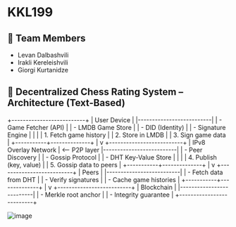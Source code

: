 # KKL199

## 👥 Team Members

- Levan Dalbashvili  
- Irakli Kereleishvili  
- Giorgi Kurtanidze  

## 🧠 Decentralized Chess Rating System – Architecture (Text-Based)

+--------------------------+
|      User Device         |
|--------------------------|
| - Game Fetcher (API)     |
| - LMDB Game Store        |
| - DID (Identity)         |
| - Signature Engine       |
|                          |
| 1. Fetch game history    |
| 2. Store in LMDB         |
| 3. Sign game data        |
+-----------+--------------+
            |
            v
+--------------------------+
|   IPv8 Overlay Network   |   <-- P2P layer
|--------------------------|
| - Peer Discovery         |
| - Gossip Protocol        |
| - DHT Key-Value Store    |
|                          |
| 4. Publish (key, value)  |
| 5. Gossip data to peers  |
+-----------+--------------+
            |
            v
+--------------------------+
|        Peers             |
|--------------------------|
| - Fetch data from DHT    |
| - Verify signatures      |
| - Cache game histories   |
+-----------+--------------+
            |
            v
+--------------------------+
|       Blockchain         |
|--------------------------|
| - Merkle root anchor     |
| - Integrity guarantee    |
+--------------------------+

![image](https://github.com/user-attachments/assets/80845a45-9eb5-455c-a28e-69ffc1c14af8)

